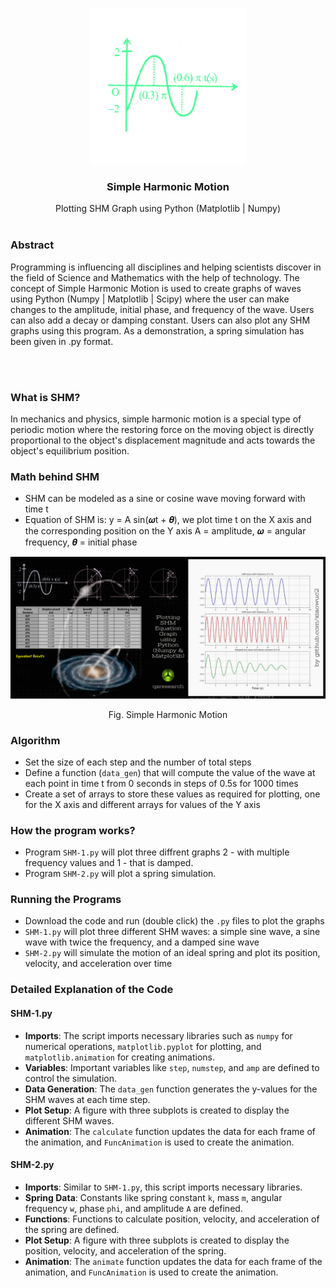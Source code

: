 <p align="center">
    <img src="image.png" alt="Logo" width="250" height="auto">
  </a>
  <h3 align="center">Simple Harmonic Motion</h3>
  <p align="center">
    Plotting SHM Graph using Python (Matplotlib | Numpy)
      <br />
    <br>
  </p>
</p>

### Abstract
Programming is influencing all disciplines and helping scientists discover in the field of Science and Mathematics with the help of technology. The concept of Simple Harmonic Motion is used to create graphs of waves using Python (Numpy | Matplotlib | Scipy) where the user can make changes to the amplitude, initial phase, and frequency of the wave. Users can also add a decay or damping constant. Users can also plot any SHM graphs using this program. As a demonstration, a spring simulation has been given in .py format.

<br>
</br>

### What is SHM? 
In mechanics and physics, simple harmonic motion is a special type of periodic motion where the restoring force on the moving object is directly proportional to the object's displacement magnitude and acts towards the object's equilibrium position.

### Math behind SHM
- SHM can be modeled as a sine or cosine wave moving forward with time t
- Equation of SHM is: y = A sin(𝝎t + 𝜽), we plot time t on the X axis and the corresponding position on the Y axis
A = amplitude, 𝝎 = angular frequency, 𝜽 = initial phase

<p align="center">
    <img src="image2.png" alt="SHM Diagram">
  </a>

  <p align="center">
    Fig. Simple Harmonic Motion
  </p>
</p>

### Algorithm
- Set the size of each step and the number of total steps
- Define a function (`data_gen`) that will compute the value of the wave at each point in time t from 0 seconds in steps of 0.5s for 1000 times
- Create a set of arrays to store these values as required for plotting, one for the X axis and different arrays for values of the Y axis 

### How the program works? 
- Program `SHM-1.py` will plot three diffrent graphs 2 - with multiple frequency values and 1 - that is damped.
- Program `SHM-2.py` will plot a spring simulation.

### Running the Programs
- Download the code and run (double click) the `.py` files to plot the graphs
- `SHM-1.py` will plot three different SHM waves: a simple sine wave, a sine wave with twice the frequency, and a damped sine wave
- `SHM-2.py` will simulate the motion of an ideal spring and plot its position, velocity, and acceleration over time

### Detailed Explanation of the Code

#### SHM-1.py
- **Imports**: The script imports necessary libraries such as `numpy` for numerical operations, `matplotlib.pyplot` for plotting, and `matplotlib.animation` for creating animations.
- **Variables**: Important variables like `step`, `numstep`, and `amp` are defined to control the simulation.
- **Data Generation**: The `data_gen` function generates the y-values for the SHM waves at each time step.
- **Plot Setup**: A figure with three subplots is created to display the different SHM waves.
- **Animation**: The `calculate` function updates the data for each frame of the animation, and `FuncAnimation` is used to create the animation.

#### SHM-2.py
- **Imports**: Similar to `SHM-1.py`, this script imports necessary libraries.
- **Spring Data**: Constants like spring constant `k`, mass `m`, angular frequency `w`, phase `phi`, and amplitude `A` are defined.
- **Functions**: Functions to calculate position, velocity, and acceleration of the spring are defined.
- **Plot Setup**: A figure with three subplots is created to display the position, velocity, and acceleration of the spring.
- **Animation**: The `animate` function updates the data for each frame of the animation, and `FuncAnimation` is used to create the animation.



